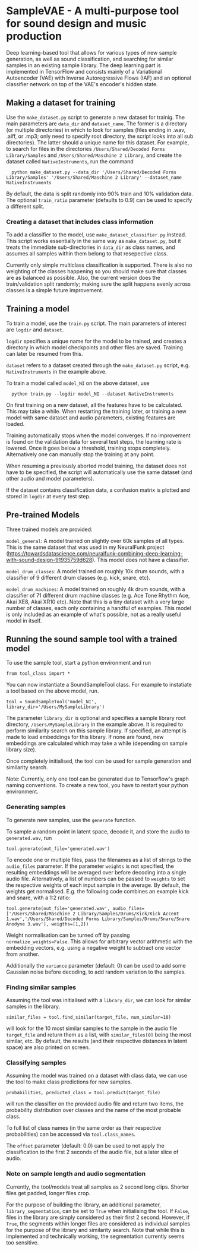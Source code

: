 # SampleVAE - A multi-purpose tool for sound design and music production
Deep learning-based tool that allows for various types of new sample generation, as well as sound classification, and searching for similar samples in an existing sample library. The deep learning part is implemented in TensorFlow and consists mainly of a Variational Autoencoder (VAE) with Inverse Autoregressive Flows (IAF) and an optional classifier network on top of the VAE's encoder's hidden state.

## Making a dataset for training
Use the `make_dataset.py` script to generate a new dataset for trainig. The main parameters are `data_dir` and `dataset_name`. The former is a directory (or multiple directories) in which to look for samples (files ending in .wav, .aiff, or .mp3; only need to specify root directory, the script looks into all sub directories). The latter should a unique name for this dataset.
For example, to search for files in the directories `/Users/Shared/Decoded Forms Library/Samples` and `/Users/Shared/Maschine 2 Library`, and create the dataset called `NativeInstruments`, run the command

```
  python make_dataset.py --data_dir '/Users/Shared/Decoded Forms Library/Samples' '/Users/Shared/Maschine 2 Library' --dataset_name NativeInstruments
```

By default, the data is split randomly into 90% train and 10% validation data. The optional `train_ratio` parameter (defaults to 0.9) can be used to specify a different split.

### Creating a dataset that includes class information
To add a classifier to the model, use `make_dataset_classifier.py` instead. This script works essentially in the same way as `make_dataset.py`, but it treats the immediate sub-directories in `data_dir` as class names, and assumes all samples within them belong to that resepective class.

Currently only simple multiclass classification is supported. There is also no weighting of the classes happening so you should make sure that classes are as balanced as possible. Also, the current version does the train/validation split randomly; making sure the split happens evenly across classes is a simple future improvement.

## Training a model
To train a model, use the `train.py` script. The main parameters of interest are `logdir` and `dataset`.

`logdir` specifies a unique name for the model to be trained, and creates a directory in which model checkpoints and other files are saved. Training can later be resumed from this.

`dataset` refers to a dataset created through the `make_dataset.py` script, e.g. `NativeInstruments` in the example above.

To train a model called `model_NI` on the above dataset, use

```
  python train.py --logdir model_NI --dataset NativeInstruments
```

On first training on a new dataset, all the features have to be calculated. This may take a while. When restarting the training later, or training a new model with same dataset and audio parameters, existing features are loaded.

Training automatically stops when the model converges. If no improvement is found on the validation data for several test steps, the learning rate is lowered. Once it goes below a threshold, training stops completely.
Alternatively one can manually stop the training at any point.

When resuming a previously aborted model training, the dataset does not have to be specified, the script will automatically use the same dataset (and other audio and model parameters).

If the dataset contains classification data, a confusion matrix is plotted and stored in `logdir` at every test step.

## Pre-trained Models
Three trained models are provided:

`model_general`: A model trained on slightly over 60k samples of all types. This is the same dataset that was used in my NeuralFunk project (https://towardsdatascience.com/neuralfunk-combining-deep-learning-with-sound-design-91935759d628). This model does not have a classifier.

`model_drum_classes`: A model trained on roughly 10k drum sounds, with a classifier of 9 different drum classes (e.g. kick, snare, etc).

`model_drum_machines`: A model trained on roughly 4k drum sounds, with a classifier of 71 different drum machine classes (e.g. Ace Tone Rhythm Ace, Akai XE8, Akai XR10 etc). Note that this is a tiny dataset with a very large number of classes, each only containing a handful of examples. This model is only included as an example of what's possible, not as a really useful model in itself.

## Running the sound sample tool with a trained model
To use the sample tool, start a python environment and run

```
from tool_class import *
```

You can now instantiate a SoundSampleTool class. For example to instatiate a tool based on the above model, run.

```
tool = SoundSampleTool('model_NI', library_dir='/Users/MySampleLibrary')
```

The parameter `library_dir` is optional and specifies a sample library root directory, `/Users/MySampleLibrary` in the example above. It is required to perform similarity search on this sample library. If specified, an attempt is made to load embeddings for this library. If none are found, new embeddings are calculated which may take a while (depending on sample library size).

Once completely initialised, the tool can be used for sample generation and similarity search.

Note: Currently, only one tool can be generated due to Tensorflow's graph naming conventions. To create a new tool, you have to restart your python environment.

### Generating samples
To generate new samples, use the `generate` function.

To sample a random point in latent space, decode it, and store the audio to `generated.wav`, run

```
tool.generate(out_file='generated.wav')
```

To encode one or multiple files, pass the filenames as a list of strings to the `audio_files` parameter. If the parameter `weights` is not specified, the resulting embeddings will be averaged over before decoding into a single audio file. Alternatively, a list of numbers can be passed to `weights` to set the respective weights of each input sample in the average. By default, the weights get normalised. E.g. the following code combines an example kick and snare, with a 1:2 ratio:

```
tool.generate(out_file='generated.wav', audio_files=['/Users/Shared/Maschine 2 Library/Samples/Drums/Kick/Kick Accent 1.wav','/Users/Shared/Decoded Forms Library/Samples/Drums/Snare/Snare Anodyne 3.wav'], weigths=[1,2])
```

Weight normalisation can be turned off by passing `normalize_weights=False`. This allows for arbitrary vector arithmetic with the embedding vectors, e.g. using a negative weight to subtract one vector from another.

Additionally the `variance` parameter (default: 0) can be used to add some Gaussian noise before decoding, to add random variation to the samples.

### Finding similar samples
Assuming the tool was initialised with a `library_dir`, we can look for similar samples in the library.

```
similar_files = tool.find_similar(target_file, num_similar=10)
```

will look for the 10 most similar samples to the sample in the audio file `target_file` and return them as a list, with `similar_files[0]` being the most similar, etc. By default, the results (and their respective distances in latent space) are also printed on screen.

### Classifying samples
Assuming the model was trained on a dataset with class data, we can use the tool to make class predictions for new samples.

```
probabilities, predicted_class = tool.predict(target_file)
```

will run the classifier on the provided audio file and return two items, the probability distribution over classes and the name of the most probable class.

To full list of class names (in the same order as their respective probabilities) can be accessed via `tool.class_names`.

The `offset` parameter (default: 0.0) can be used to not apply the classification to the first 2 seconds of the audio file, but a later slice of audio.

### Note on sample length and audio segmentation
Currently, the tool/models treat all samples as 2 second long clips. Shorter files get padded, longer files crop.

For the purpose of building the library, an additional parameter, `library_segmentation`, can be set to `True` when initialising the tool. If `False`, files in the library are simply considered as their first 2 second. However, if `True`, the segments within longer files are considered as individual samples for the purpose of the library and similarity search.
Note that while this is implemented and technically working, the segmentation currently seems too sensitive.

